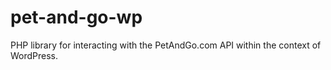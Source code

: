 # pet-and-go-wp
PHP library for interacting with the PetAndGo.com API within the context of WordPress.
